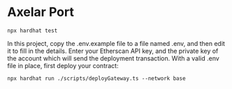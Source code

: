 # Axelar Port

```shell
npx hardhat test
```

In this project, copy the .env.example file to a file named .env, and then edit it to fill in the details. Enter your Etherscan API key, and the private key of the account which will send the deployment transaction. With a valid .env file in place, first deploy your contract:

```shell
npx hardhat run ./scripts/deployGateway.ts --network base
```
